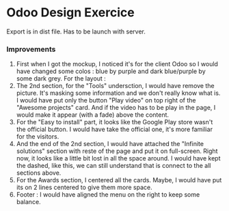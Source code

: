 # Odoo Design Exercice 

Export is in dist file. Has to be launch with server.

### Improvements 
 1. First when I got the mockup, I noticed it's for the client Odoo so I would have changed some colos : blue by purple and dark blue/purple by some dark grey. 
For the layout : 
 2. The 2nd section, for the "Tools" undersction, I would have remove the picture. It's masking some information and we don't really know what is. I would have put only the button "Play video" on top right of the "Awesome projects" card. And if the video has to be play in the page, I would make it appear (with a fade) above the content. 
 3. For the "Easy to install" part, it looks like the Google Play store wasn't the official button. I would have take the official one, it's more familiar for the visitors. 
 4. And the end of the 2nd section, I would have attached the "Infinite solutions" section with reste of the page and put it on full-screen. Right now, it looks like a little bit lost in all the space around. I would have kept the dashed, like this, we can still understand that is connect to the all sections above. 
 5. For the Awards section, I centered all the cards. Maybe, I would have put its on 2 lines centered to give them more space. 
 6. Footer : I would have aligned the menu on the right to keep some balance. 
